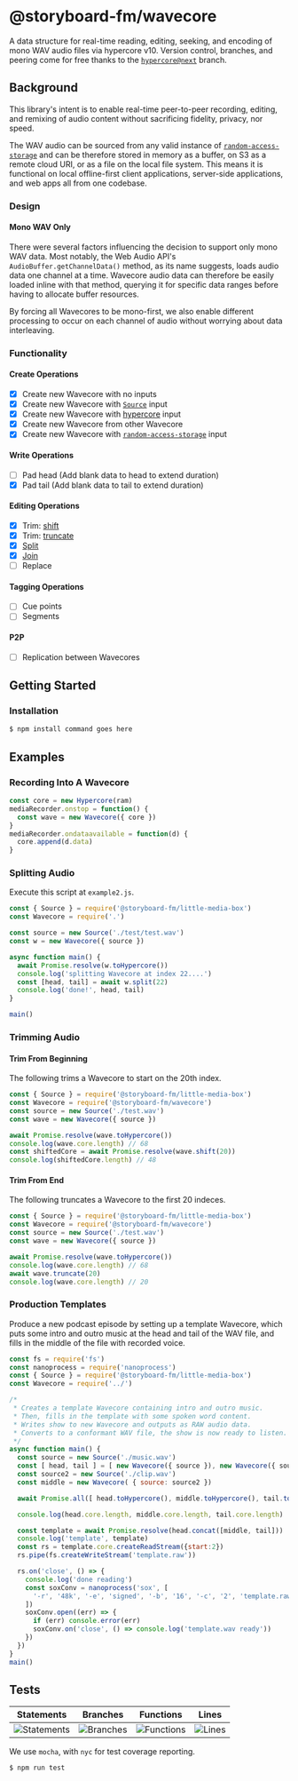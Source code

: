 # @storyboard-fm/wavecore
A data structure for real-time reading, editing, seeking, and encoding of mono
WAV audio files via hypercore v10. Version control, branches, and peering come
for free thanks to the [`hypercore@next`][h] branch.
## Background
This library's intent is to enable real-time peer-to-peer recording, editing, and
remixing of audio content without sacrificing fidelity, privacy, nor speed.

The WAV audio can be sourced from any valid instance of
[`random-access-storage`][ras] and can be therefore stored in memory as a
buffer, on S3 as a remote cloud URI, or as a file on the local file system. This
means it is functional on local offline-first client applications, server-side
applications, and web apps all from one codebase.
### Design
#### Mono WAV Only
There were several factors influencing the decision to support only mono WAV
data. Most notably, the Web Audio API's `AudioBuffer.getChannelData()` method,
as its name suggests, loads audio data one channel at a time. Wavecore audio
data can therefore be easily loaded inline with that method, querying it for
specific data ranges before having to allocate buffer resources.

By forcing all Wavecores to be mono-first, we also enable different processing to
occur on each channel of audio without worrying about data interleaving.
### Functionality
#### Create Operations
- [x] Create new Wavecore with no inputs
- [x] Create new Wavecore with [`Source`][lmbsrc] input
- [x] Create new Wavecore with [hypercore][h] input
- [x] Create new Wavecore from other Wavecore
- [x] Create new Wavecore with [`random-access-storage`][ras] input
#### Write Operations
- [ ] Pad head (Add blank data to head to extend duration)
- [x] Pad tail (Add blank data to tail to extend duration)
#### Editing Operations
- [x] Trim: [shift][shift]
- [x] Trim: [truncate][trunc]
- [x] [Split][split]
- [x] [Join][concat]
- [ ] Replace
#### Tagging Operations
- [ ] Cue points
- [ ] Segments
#### P2P
- [ ] Replication between Wavecores
## Getting Started
### Installation
```sh
$ npm install command goes here
```
## Examples
### Recording Into A Wavecore
```js
const core = new Hypercore(ram)
mediaRecorder.onstop = function() {
  const wave = new Wavecore({ core })
}
mediaRecorder.ondataavailable = function(d) {
  core.append(d.data)
}
```
### Splitting Audio

Execute this script at `example2.js`.

```js
const { Source } = require('@storyboard-fm/little-media-box')
const Wavecore = require('.')

const source = new Source('./test/test.wav')
const w = new Wavecore({ source })

async function main() {
  await Promise.resolve(w.toHypercore())
  console.log('splitting Wavecore at index 22....')
  const [head, tail] = await w.split(22)
  console.log('done!', head, tail)
}

main()
```
### Trimming Audio
#### Trim From Beginning
The following trims a Wavecore to start on the 20th index.
```js
const { Source } = require('@storyboard-fm/little-media-box')
const Wavecore = require('@storyboard-fm/wavecore')
const source = new Source('./test.wav')
const wave = new Wavecore({ source })

await Promise.resolve(wave.toHypercore())
console.log(wave.core.length) // 68
const shiftedCore = await Promise.resolve(wave.shift(20))
console.log(shiftedCore.length) // 48
```
#### Trim From End
The following truncates a Wavecore to the first 20 indeces.
```js
const { Source } = require('@storyboard-fm/little-media-box')
const Wavecore = require('@storyboard-fm/wavecore')
const source = new Source('./test.wav')
const wave = new Wavecore({ source })

await Promise.resolve(wave.toHypercore())
console.log(wave.core.length) // 68
await wave.truncate(20)
console.log(wave.core.length) // 20
```
### Production Templates
Produce a new podcast episode by setting up a template Wavecore, which puts some
intro and outro music at the head and tail of the WAV file, and fills in the
middle of the file with recorded voice.
```js
const fs = require('fs')
const nanoprocess = require('nanoprocess')
const { Source } = require('@storyboard-fm/little-media-box')
const Wavecore = require('../')

/*
 * Creates a template Wavecore containing intro and outro music.
 * Then, fills in the template with some spoken word content.
 * Writes show to new Wavecore and outputs as RAW audio data.
 * Converts to a conformant WAV file, the show is now ready to listen.
 */
async function main() {
  const source = new Source('./music.wav')
  const [ head, tail ] = [ new Wavecore({ source }), new Wavecore({ source }) ]
  const source2 = new Source('./clip.wav')
  const middle = new Wavecore( { source: source2 })

  await Promise.all([ head.toHypercore(), middle.toHypercore(), tail.toHypercore()])

  console.log(head.core.length, middle.core.length, tail.core.length)

  const template = await Promise.resolve(head.concat([middle, tail]))
  console.log('template', template)
  const rs = template.core.createReadStream({start:2})
  rs.pipe(fs.createWriteStream('template.raw'))

  rs.on('close', () => {
    console.log('done reading')
    const soxConv = nanoprocess('sox', [
      '-r', '48k', '-e', 'signed', '-b', '16', '-c', '2', 'template.raw', 'template.wav'
    ])
    soxConv.open((err) => {
      if (err) console.error(err)
      soxConv.on('close', () => console.log('template.wav ready'))
    })
  })
}
main()
```
## Tests

| Statements                  | Branches                | Functions                 | Lines             |
| --------------------------- | ----------------------- | ------------------------- | ----------------- |
| ![Statements](https://img.shields.io/badge/statements-60.13%25-red.svg?style=flat) | ![Branches](https://img.shields.io/badge/branches-57.14%25-red.svg?style=flat) | ![Functions](https://img.shields.io/badge/functions-65%25-red.svg?style=flat) | ![Lines](https://img.shields.io/badge/lines-63.2%25-red.svg?style=flat) |

We use `mocha`, with `nyc` for test coverage reporting.
```sh
$ npm run test
```

[concat]: https://storyboard-fm.github.io/wavecore/Wavecore.html#concat
[h]: https://github.com/hypercore-protocol/hypercore-next
[lmbsrc]: https://storyboard-fm.github.io/little-media-box/Source.html
[ras]: https://github.com/random-access-storage
[shift]: https://storyboard-fm.github.io/wavecore/Wavecore.html#shift
[split]: https://storyboard-fm.github.io/wavecore/Wavecore.html#split
[trunc]: https://storyboard-fm.github.io/wavecore/Wavecore.html#truncate
